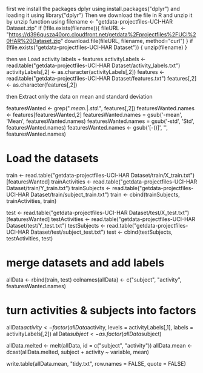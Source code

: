 first we install the packages dplyr using 
install.packages("dplyr")
and loading it using
library("dplyr")
Then we download the file in R and unzip it by unzip function using
filename <- "getdata-projectfiles-UCI-HAR Dataset.zip"
if (!file.exists(filename)){
  fileURL <- "https://d396qusza40orc.cloudfront.net/getdata%2Fprojectfiles%2FUCI%20HAR%20Dataset.zip"
  download.file(fileURL, filename, method="curl")
}
if (!file.exists("getdata-projectfiles-UCI-HAR Dataset")) { 
  unzip(filename) }
  
 then we  Load activity labels + features
  activityLabels <- read.table("getdata-projectfiles-UCI-HAR Dataset/activity_labels.txt")
activityLabels[,2] <- as.character(activityLabels[,2])
features <- read.table("getdata-projectfiles-UCI-HAR Dataset/features.txt")
features[,2] <- as.character(features[,2])

then  Extract only the data on mean and standard deviation

featuresWanted <- grep(".*mean.*|.*std.*", features[,2])
featuresWanted.names <- features[featuresWanted,2]
featuresWanted.names = gsub('-mean', 'Mean', featuresWanted.names)
featuresWanted.names = gsub('-std', 'Std', featuresWanted.names)
featuresWanted.names <- gsub('[-()]', '', featuresWanted.names)


# Load the datasets
train <- read.table("getdata-projectfiles-UCI-HAR Dataset/train/X_train.txt")[featuresWanted]
trainActivities <- read.table("getdata-projectfiles-UCI-HAR Dataset/train/Y_train.txt")
trainSubjects <- read.table("getdata-projectfiles-UCI-HAR Dataset/train/subject_train.txt")
train <- cbind(trainSubjects, trainActivities, train)

test <- read.table("getdata-projectfiles-UCI-HAR Dataset/test/X_test.txt")[featuresWanted]
testActivities <- read.table("getdata-projectfiles-UCI-HAR Dataset/test/Y_test.txt")
testSubjects <- read.table("getdata-projectfiles-UCI-HAR Dataset/test/subject_test.txt")
test <- cbind(testSubjects, testActivities, test)

# merge datasets and add labels
allData <- rbind(train, test)
colnames(allData) <- c("subject", "activity", featuresWanted.names)

# turn activities & subjects into factors
allData$activity <- factor(allData$activity, levels = activityLabels[,1], labels = activityLabels[,2])
allData$subject <- as.factor(allData$subject)

allData.melted <- melt(allData, id = c("subject", "activity"))
allData.mean <- dcast(allData.melted, subject + activity ~ variable, mean)

write.table(allData.mean, "tidy.txt", row.names = FALSE, quote = FALSE)
